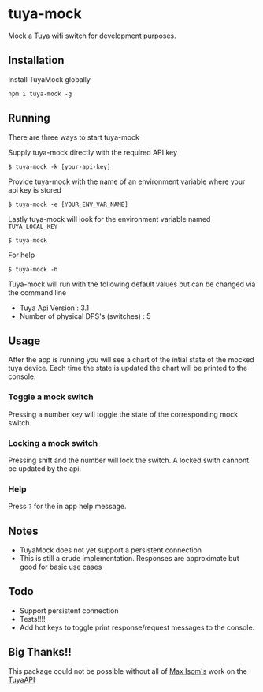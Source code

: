 # tuya-mock

Mock a Tuya wifi switch for development purposes.

## Installation

Install TuyaMock globally

```
npm i tuya-mock -g
```

## Running

There are three ways to start tuya-mock

Supply tuya-mock directly with the required API key

```
$ tuya-mock -k [your-api-key]
```

Provide tuya-mock with the name of an environment variable where your api key is stored
```
$ tuya-mock -e [YOUR_ENV_VAR_NAME]
```

Lastly tuya-mock will look for the environment variable named `TUYA_LOCAL_KEY`
````
$ tuya-mock
````

For help
````
$ tuya-mock -h
````

Tuya-mock will run with the following default values but can be changed via the command line
- Tuya Api Version : 3.1
- Number of physical DPS's (switches) : 5

## Usage

After the app is running you will see a chart of the intial state of the mocked tuya device. Each time the state is updated the chart will be printed to the console.

### Toggle a mock switch
Pressing a number key will toggle the state of the corresponding mock switch.

### Locking a mock switch
Pressing shift and the number will lock the switch. A locked swith cannont be updated by the api.

### Help
Press `?` for the in app help message.

## Notes

- TuyaMock does not yet support a persistent connection
- This is still a crude implementation. Responses are approximate but good for basic use cases

## Todo
- Support persistent connection
- Tests!!!!
- Add hot keys to toggle print response/request messages to the console.

## Big Thanks!!
This package could not be possible without all of [Max Isom's](https://github.com/codetheweb) work on the [TuyaAPI](https://github.com/codetheweb/tuyapi)